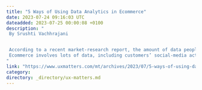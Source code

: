 ```yaml
---
title: "5 Ways of Using Data Analytics in Ecommerce"
date: 2023-07-24 09:16:03 UTC
dateadded: 2023-07-25 00:00:08 +0100
description: "
 By Srushti Vachhrajani 


 According to a recent market-research report, the amount of data people have collected across the universe will increase by 61% by the year 2025. This data should hit 175 zettabytes within the next two years. The ecommerce sector accounts for a huge part of all the data that businesses collect. 
 Ecommerce involves lots of data, including customers’ social-media activities, Web-browser histories, and geolocation services. This data also includes the  products that customers have abandoned in their shopping cart. Although gathering consumer data is very important, analyzing it to uncover insights is what matters most. Read More 
"
link: "https://www.uxmatters.com/mt/archives/2023/07/5-ways-of-using-data-analytics-in-ecommerce.php"
category:
directory: _directory/ux-matters.md
---
```


